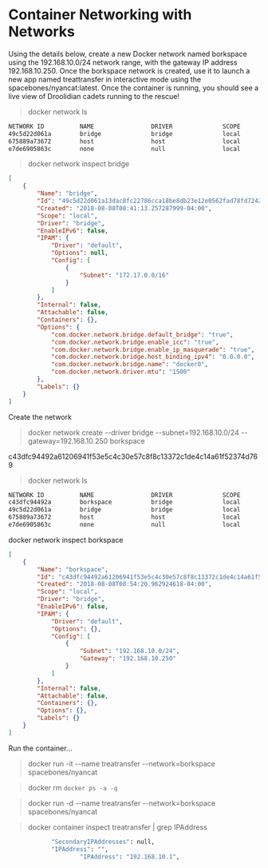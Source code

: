 # Container Networking with Networks

Using the details below, create a new Docker network named borkspace using the 192.168.10.0/24 network range, with the gateway IP address 192.168.10.250. Once the borkspace network is created, use it to launch a new app named treattransfer in interactive mode using the spacebones/nyancat:latest. Once the container is running, you should see a live view of Droolidian cadets running to the rescue!

> docker network ls


```bash
NETWORK ID          NAME                DRIVER              SCOPE
49c5d22d061a        bridge              bridge              local
675889a73672        host                host                local
e7de6905863c        none                null                local
```

> docker network inspect bridge

```json
[
    {
        "Name": "bridge",
        "Id": "49c5d22d061a13dac8fc22786cca18be8db23e12e0562fad78fd7242c7d3317f",
        "Created": "2018-08-08T08:41:13.257287999-04:00",
        "Scope": "local",
        "Driver": "bridge",
        "EnableIPv6": false,
        "IPAM": {
            "Driver": "default",
            "Options": null,
            "Config": [
                {
                    "Subnet": "172.17.0.0/16"
                }
            ]
        },
        "Internal": false,
        "Attachable": false,
        "Containers": {},
        "Options": {
            "com.docker.network.bridge.default_bridge": "true",
            "com.docker.network.bridge.enable_icc": "true",
            "com.docker.network.bridge.enable_ip_masquerade": "true",
            "com.docker.network.bridge.host_binding_ipv4": "0.0.0.0",
            "com.docker.network.bridge.name": "docker0",
            "com.docker.network.driver.mtu": "1500"
        },
        "Labels": {}
    }
]
```

Create the network

> docker network create --driver bridge --subnet=192.168.10.0/24 --gateway=192.168.10.250 borkspace

c43dfc94492a61206941f53e5c4c30e57c8f8c13372c1de4c14a61f52374d769

> docker network ls

```bash
NETWORK ID          NAME                DRIVER              SCOPE
c43dfc94492a        borkspace           bridge              local
49c5d22d061a        bridge              bridge              local
675889a73672        host                host                local
e7de6905863c        none                null                local
```

docker network inspect borkspace
```json
[
    {
        "Name": "borkspace",
        "Id": "c43dfc94492a61206941f53e5c4c30e57c8f8c13372c1de4c14a61f52374d769",
        "Created": "2018-08-08T08:54:20.962924618-04:00",
        "Scope": "local",
        "Driver": "bridge",
        "EnableIPv6": false,
        "IPAM": {
            "Driver": "default",
            "Options": {},
            "Config": [
                {
                    "Subnet": "192.168.10.0/24",
                    "Gateway": "192.168.10.250"
                }
            ]
        },
        "Internal": false,
        "Attachable": false,
        "Containers": {},
        "Options": {},
        "Labels": {}
    }
]
```

Run the container...

> docker run -it --name treatransfer --network=borkspace spacebones/nyancat

> docker rm `docker ps -a -q`

>  docker run -d --name treatransfer --network=borkspace spacebones/nyancat

> docker container inspect treatransfer | grep IPAddress
```bash
            "SecondaryIPAddresses": null,
            "IPAddress": "",
                    "IPAddress": "192.168.10.1",
```